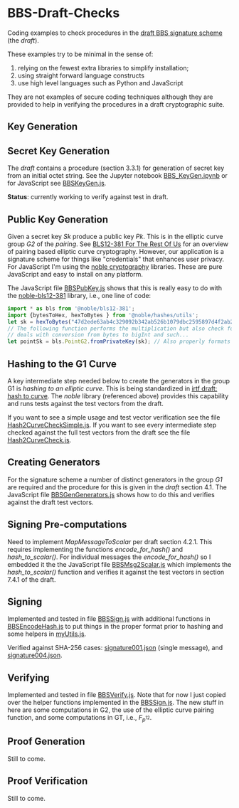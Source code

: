 # BBS-Draft-Checks

Coding examples to check procedures in the [draft BBS signature scheme](https://identity.foundation/bbs-signature/draft-irtf-cfrg-bbs-signatures.html) (the *draft*).

These examples try to be minimal in the sense of: 

1. relying on the fewest extra libraries to simplify installation;
2. using straight forward language constructs
3. use high level languages such as Python and JavaScript

They are not examples of secure coding techniques although they are provided to help in verifying the procedures in a draft cryptographic suite.

## Key Generation

## Secret Key Generation

The *draft* contains a procedure (section 3.3.1) for generation of secret key from an initial octet string. See the Jupyter notebook [BBS_KeyGen.ipynb](./Python/BBS_KeyGen.ipynb) or for JavaScript see [BBSKeyGen.js](JavaScript/BBSKeyGen.js).

**Status**: currently working to verify against test in draft.

## Public Key Generation

Given a secret key *Sk* produce a public key *Pk*. This is in the elliptic curve group *G2* of the *pairing*. See [BLS12-381 For The Rest Of Us](https://hackmd.io/@benjaminion/bls12-381#About-curve-BLS12-381) for an overview of pairing based elliptic curve cryptography. However, our application is a signature scheme for things like "credentials" that enhances user privacy. For JavaScript I'm using the [noble cryptography](https://paulmillr.com/noble/) libraries. These are pure JavaScript and easy to install on any platform. 

The JavaScript file [BBSPubKey.js](JavaScript/BBSPubKey.js) shows that this is really easy to do with the [noble-bls12-381](https://github.com/paulmillr/noble-bls12-381) library, i.e., one line of code:

```javascript
import * as bls from '@noble/bls12-381';
import {bytesToHex, hexToBytes } from '@noble/hashes/utils';
let sk = hexToBytes("47d2ede63ab4c329092b342ab526b1079dbc2595897d4f2ab2de4d841cbe7d56");
// The following function performs the multiplication but also check for valid (within range) sk and
// deals with conversion from bytes to bigInt and such...
let pointSk = bls.PointG2.fromPrivateKey(sk); // Also properly formats curve point!
```

## Hashing to the G1 Curve

A key intermediate step needed below to create the generators in the group G1 is *hashing to an elliptic curve*. This is being standardized in [irtf draft: hash to curve](https://www.ietf.org/archive/id/draft-irtf-cfrg-hash-to-curve-16.html). The *noble* library (referenced above) provides this capability and runs tests against the test vectors from the draft.

If you want to see a simple usage and test vector verification see the file [Hash2CurveCheckSimple.js](JavaScript/Hash2CurveCheckSimple.js). If you want to see every intermediate step checked against the full test vectors from the draft see the file [Hash2CurveCheck.js](JavaScript/Hash2CurveCheck.js).

## Creating Generators

For the signature scheme a number of distinct generators in the group *G1* are required and the procedure for this is given in the *draft* section 4.1. The JavaScript file [BBSGenGenerators.js](JavaScript/BBSGenGenerators.js) shows how to do this and verifies against the draft test vectors.

## Signing Pre-computations

Need to implement *MapMessageToScalar* per draft section 4.2.1. This requires implementing the functions *encode_for_hash()* and *hash_to_scalar()*. For individual messages the *encode_for_hash()* so I embedded it the the JavaScript file [BBSMsg2Scalar.js](JavaScript/BBSMsg2Scalar.js) which implements the *hash_to_scalar()* function and verifies it against the test vectors in section 7.4.1 of the draft.

## Signing

Implemented and tested in file [BBSSign.js](JavaScript/BBSSign.js) with additional functions in [BBSEncodeHash.js](JavaScript/BBSEncodeHash.js) to put things in the proper format prior to hashing and some helpers in [myUtils.js](JavaScript/myUtils.js).

Verified against SHA-256 cases: [signature001.json](https://github.com/decentralized-identity/bbs-signature/blob/main/tooling/fixtures/fixture_data/bls12-381-sha-256/signature/signature001.json) (single message), and [signature004.json](https://github.com/decentralized-identity/bbs-signature/blob/main/tooling/fixtures/fixture_data/bls12-381-sha-256/signature/signature004.json).

## Verifying

Implemented and tested in file [BBSVerify.js](JavaScript/BBSVerify.js). Note that for now I just copied over the helper functions implemented in the [BBSSign.js](JavaScript/BBSSign.js). The new stuff in here are some computations in G2, the use of the elliptic curve pairing function, and some computations in GT, i.e., $F_{p^{12}}$.

## Proof Generation

Still to come.

## Proof Verification

Still to come.
